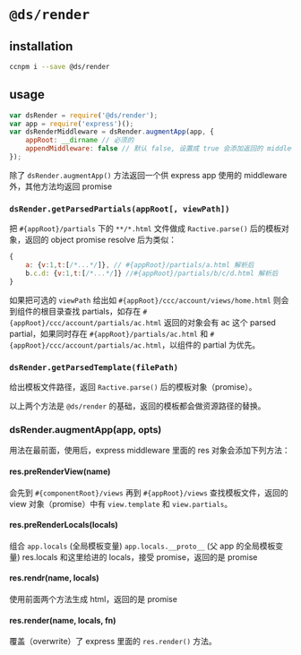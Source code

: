 # `@ds/render`

## installation

```bash
ccnpm i --save @ds/render
```

## usage

```javascript
var dsRender = require('@ds/render');
var app = require('express')();
var dsRenderMiddleware = dsRender.augmentApp(app, {
    appRoot: __dirname // 必须的
    appendMiddleware: false // 默认 false, 设置成 true 会添加返回的 middleware： app.use(dsRenderMiddleware)
});
```

除了 `dsRender.augmentApp()` 方法返回一个供 express app 使用的 middleware 外，其他方法均返回 promise

### `dsRender.getParsedPartials(appRoot[, viewPath])`

把 `#{appRoot}/partials` 下的 `**/*.html` 文件做成 `Ractive.parse()` 后的模板对象，返回的 object promise resolve 后为类似：

```javascript
{
    a: {v:1,t:[/*...*/]}, // #{appRoot}/partials/a.html 解析后
    b.c.d: {v:1,t:[/*...*/]} //#{appRoot}/partials/b/c/d.html 解析后
}
```

如果把可选的 `viewPath` 给出如 `#{appRoot}/ccc/account/views/home.html` 则会到组件的根目录查找 partials，如存在 `#{appRoot}/ccc/account/partials/ac.html` 返回的对象会有 ac 这个 parsed partial，如果同时存在 `#{appRoot}/partials/ac.html` 和 `#{appRoot}/ccc/account/partials/ac.html`，以组件的 partial 为优先。

### `dsRender.getParsedTemplate(filePath)`

给出模板文件路径，返回 `Ractive.parse()` 后的模板对象（promise）。

以上两个方法是 `@ds/render` 的基础，返回的模板都会做资源路径的替换。

### dsRender.augmentApp(app, opts)

用法在最前面，使用后，express middleware 里面的 res 对象会添加下列方法：

#### res.preRenderView(name)
会先到 `#{componentRoot}/views` 再到 `#{appRoot}/views` 查找模板文件，返回的 view 对象（promise）中有 `view.template` 和 `view.partials`。

#### res.preRenderLocals(locals)
组合 `app.locals` (全局模板变量) `app.locals.__proto__` (父 app 的全局模板变量) res.locals 和这里给进的 locals，接受 promise，返回的是 promise

#### res.rendr(name, locals)
使用前面两个方法生成 html，返回的是 promise

#### res.render(name, locals, fn)
覆盖（overwrite）了 express 里面的 `res.render()` 方法。
